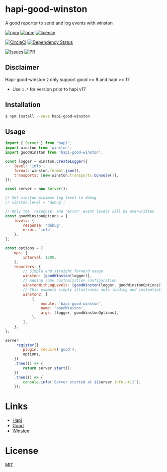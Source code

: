 # hapi-good-winston

A good reporter to send and log events with winston

[![npm](https://img.shields.io/npm/v/hapi-good-winston.svg?style=flat-square)](https://www.npmjs.com/package/hapi-good-winston)
[![npm](https://img.shields.io/npm/dm/hapi-good-winston.svg?style=flat-square)](https://www.npmjs.com/package/hapi-good-winston)
[![license](https://img.shields.io/github/license/alexandrebodin/hapi-good-winston.svg?style=flat-square)](https://opensource.org/licenses/MIT)

[![CircleCI](https://img.shields.io/circleci/project/alexandrebodin/hapi-good-winston.svg?style=flat-square)](https://circleci.com/gh/alexandrebodin/hapi-good-winston)
[![Dependency Status](https://dependencyci.com/github/alexandrebodin/hapi-good-winston/badge?style=flat-square)](https://dependencyci.com/github/alexandrebodin/hapi-good-winston)

[![Issues](https://img.shields.io/github/issues-raw/alexandrebodin/hapi-good-winston.svg?style=flat-square)](https://github.com/alexandrebodin/hapi-good-winston/issues)
[![PR](https://img.shields.io/github/issues-pr-raw/alexandrebodin/hapi-good-winston.svg?style=flat-square)](https://github.com/alexandrebodin/hapi-good-winston/pulls)

## Disclaimer

Hapi-good-winston `2` only support good >= 8 and hapi >= 17

-   Use `1.*` for version prior to hapi v17

## Installation

```bash
$ npm install --save hapi-good-winston
```

## Usage

```javascript
import { Server } from 'hapi';
import winston from 'winston';
import goodWinston from 'hapi-good-winston';

const logger = winston.createLogger({
    level: 'info',
    format: winston.format.json(),
    transports: [new winston.transports.Console()],
});

const server = new Server();

// Set winston minimum log level to debug
// winston.level = 'debug';

// Only the 'response' and 'error' event levels will be overwritten
const goodWinstonOptions = {
    levels: {
        response: 'debug',
        error: 'info',
    },
};

const options = {
    ops: {
        interval: 1000,
    },
    reporters: {
        // Simple and straight forward usage
        winston: [goodWinston(logger)],
        // Adding some customization configuration
        winstonWithLogLevels: [goodWinston(logger, goodWinstonOptions)],
        // This example simply illustrates auto loading and instantiation made by good
        winston2: [
            {
                module: 'hapi-good-winston',
                name: 'goodWinston',
                args: [logger, goodWinstonOptions],
            },
        ],
    },
};

server
    .register({
        plugin: require('good'),
        options,
    })
    .then(() => {
        return server.start();
    })
    .then(() => {
        console.info(`Server started at ${server.info.uri}`);
    });
```

# Links

-   [Hapi](https://github.com/hapijs/hapi)
-   [Good](https://github.com/hapijs/good)
-   [Winston](https://github.com/winstonjs/winston)

# License

[MIT](LICENSE)
